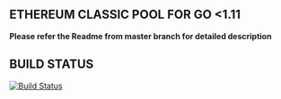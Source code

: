 ## ETHEREUM CLASSIC POOL FOR GO <1.11


**Please refer the Readme from master branch for detailed description**

## BUILD STATUS

[![Build Status](https://travis-ci.org/techievee/ethash-mining-pool.svg?branch=V2.0_Etc)](https://travis-ci.org/techievee/ethash-mining-pool) 